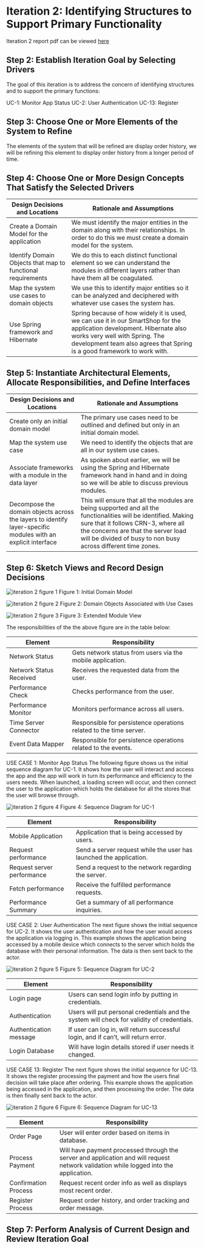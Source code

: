 # Iteration 2: Identifying Structures to Support Primary Functionality

Iteration 2 report pdf can be viewed [here](https://github.com/nivethagnan/SOFE3650U-Final-Project/blob/main/Iteration%202/Iteration%202.pdf)

## Step 2: Establish Iteration Goal by Selecting Drivers

The goal of this iteration is to address the concern of identifying structures and to support the primary functions:

UC-1: Monitor App Status 
UC-2: User Authentication
UC-13: Register

## Step 3: Choose One or More Elements of the System to Refine

The elements of the system that will be refined are display order history, we will be refining this element to display order history from a longer period of time.

## Step 4: Choose One or More Design Concepts That Satisfy the Selected Drivers

| Design Decisions and Locations | Rationale and Assumptions |
| --- | --- |
| Create a Domain Model for the application | We must identify the major entities in the domain along with their relationships. In order to do this we must create a domain model for the system. |
| Identify Domain Objects that map to functional requirements | We do this to each distinct functional element so we can understand the modules in different layers rather than have them all be coagulated. |
| Map the system use cases to domain objects | We use this to identify major entities so it can be analyzed and deciphered with whatever use cases the system has. |
| Use Spring framework and Hibernate | Spring because of how widely it is used, we can use it in our SmartShop for the application development. Hibernate also works very well with Spring. The development team also agrees that Spring is a good framework to work with. |

## Step 5: Instantiate Architectural  Elements, Allocate  Responsibilities, and Define Interfaces

| Design Decisions and Locations | Rationale and Assumptions |
| --- | --- |
| Create only an initial domain model | The primary use cases need to be outlined and defined but only in an initial domain model. |
| Map the system use case | We need to identify the objects that are all in our system use cases. |
| Associate frameworks with a module in the data layer | As spoken about earlier, we will be using the Spring and Hibernate framework hand in hand and in doing so we will be able to discuss previous modules. |
| Decompose the domain objects across the layers to identify layer-specific modules with an explicit interface | This will ensure that all the modules are being supported and all the functionalities will be identified. Making sure that it follows CRN-3, where all the concerns are that the server load will be divided of busy to non busy across different time zones. |

## Step 6: Sketch Views and Record Design Decisions 

![iteration 2 figure 1](https://user-images.githubusercontent.com/80362439/144938796-1e8e8238-d453-425d-9ece-3e3a93a30d1d.png)
Figure 1: Initial Domain Model

![iteration 2 figure 2](https://user-images.githubusercontent.com/80362439/144938871-fcf3d36c-514a-4c5f-b75b-24e9afc0ad60.png)
Figure 2: Domain Objects Associated with Use Cases

![iteration 2 figure 3](https://user-images.githubusercontent.com/80362439/144938914-20e5df84-a2aa-48f2-a596-fa6e72126f87.png)
Figure 3: Extended Module View

The responsibilities of the the above figure are in the table below:

| Element | Responsibility |
| --- | --- |
| Network Status | Gets network status from users via the mobile application. |
| Network Status Received | Receives the requested data from the user. |
| Performance Check | Checks performance from the user. |
| Performance Monitor | Monitors performance across all users. |
| Time Server Connector | Responsible for persistence operations related to the time server. |
| Event Data Mapper | Responsible for persistence operations related to the events. |

USE CASE 1: Monitor App Status
The following figure shows us the initial sequence diagram for UC-1. It shows how the user will interact and access the app and the app will work in turn its performance and efficiency to the users needs. When launched, a loading screen will occur, and then connect the user to the application which holds the database for all the stores that the user will browse through. 

![iteration 2 figure 4](https://user-images.githubusercontent.com/80362439/144939180-b44a5783-0e3b-4982-b6d5-82560997e3d2.png)
Figure 4: Sequence Diagram for UC-1

| Element | Responsibility |
| --- | --- |
| Mobile Application | Application that is being accessed by users. |
| Request performance | Send a server request while the user has launched the application. |
| Request server performance | Send a request to the network regarding the server. |
| Fetch performance | Receive the fulfilled performance requests. |
| Performance Summary | Get a summary of all performance inquiries. |

USE CASE 2: User Authentication
The next figure shows the initial sequence for UC-2. It shows the user authentication and how the user would access the application via logging in. This example shows the application being accessed by a mobile device which connects to the server which holds the database with their personal information. The data is then sent back to the actor.

![iteration 2 figure 5](https://user-images.githubusercontent.com/80362439/144939491-6b13876d-5164-4239-8f8a-e7e11665fd62.png)
Figure 5: Sequence Diagram for UC-2

| Element | Responsibility |
| --- | --- |
| Login page | Users can send login info by putting in credentials. |
| Authentication | Users will put personal credentials and the system will check for validity of credentials. |
| Authentication message | If user can log in, will return successful login, and if can’t, will return error. |
| Login Database | Will have login details stored if user needs it changed. |

USE CASE 13: Register
The next figure shows the initial sequence for UC-13. It shows the register processing the payment and how the users final decision will take place after ordering. This example shows the application being accessed in the application, and then processing the order. The data is then finally sent back to the actor. 

![iteration 2 figure 6](https://user-images.githubusercontent.com/80362439/144939711-cd56dba8-c6f0-45ec-b2c9-4e09af3ec62b.png)
Figure 6: Sequence Diagram for UC-13

| Element | Responsibility |
| --- | --- |
| Order Page | User will enter order based on items in database. |
| Process Payment | Will have payment processed through the server and application and will request network validation while logged into the application. |
| Confirmation Process | Request recent order info as well as displays most recent order. |
| Register Process | Request order history, and order tracking and order message. |

## Step 7: Perform Analysis of Current Design and Review Iteration Goal


